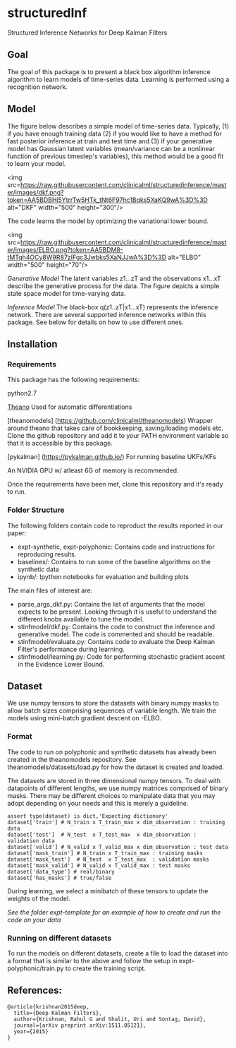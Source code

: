 # structuredInf
Structured Inference Networks for Deep Kalman Filters 

## Goal
The goal of this package is to present a black box algorithm inference algorithm to learn models of time-series data. 
Learning is performed using a recognition network.

## Model
The figure below describes a simple model of time-series data.
Typically, (1) if you have enough training data (2)
if you would like to have a method for fast posterior inference at train 
and test time and (3) if your generative model has Gaussian latent variables (mean/variance can be a nonlinear function of previous timestep's variables), this method would be a good fit
to learn your model. 

<img src=https://raw.githubusercontent.com/clinicalml/structuredinference/master/images/dkf.png?token=AA5BDBHi5YtrrTw5HTk_tNt6F97hc1Bqks5XaKQ9wA%3D%3D alt="DKF" width="500" height="300"/>

The code learns the model by optimizing the variational lower bound.

<img src=https://raw.githubusercontent.com/clinicalml/structuredinference/master/images/ELBO.png?token=AA5BDM8-tMTqh4OCy8W9R87zIFgc3Jwbks5XaNJJwA%3D%3D alt="ELBO" width="500" height="70"/>

*Generative Model* The latent variables z1...zT and the observations x1...xT describe the generative process for the data. The figure depicts a simple state space model for time-varying data. 

*Inference Model* The black-box q(z1..zT|x1...xT) represents the inference network. There are several supported inference networks within this package. See below for details on how to use different ones. 

## Installation

### Requirements
This package has the following requirements:

python2.7

[Theano](https://github.com/Theano/Theano)
Used for automatic differentiations

[theanomodels] (https://github.com/clinicalml/theanomodels) 
Wrapper around theano that takes care of bookkeeping, saving/loading models etc. Clone the github repository
and add it to your PATH environment variable so that it is accessible by this package. 

[pykalman] (https://pykalman.github.io/) 
For running baseline UKFs/KFs

An NVIDIA GPU w/ atleast 6G of memory is recommended.

Once the requirements have been met, clone this repository and it's ready to run. 

### Folder Structure
The following folders contain code to reproduct the results reported in our paper:
* expt-synthetic, expt-polyphonic: Contains code and instructions for reproducing results. 
* baselines/: Contains to run some of the baseline algorithms on the synthetic data
* ipynb/: Ipython notebooks for evaluation and building plots

The main files of interest are:
* parse_args_dkf.py: Contains the list of arguments that the model expects to be present. Looking through it is useful to understand the different knobs available to tune the model. 
* stinfmodel/dkf.py: Contains the code to construct the inference and generative model. The code is commented and should be readable.
* stinfmodel/evaluate.py: Contains code to evaluate the Deep Kalman Filter's performance during learning.
* stinfmodel/learning.py: Code for performing stochastic gradient ascent in the Evidence Lower Bound. 

## Dataset

We use numpy tensors to store the datasets with binary numpy masks to allow batch sizes comprising sequences of variable length. We train the models using mini-batch gradient descent on -ELBO. 

### Format 

The code to run on polyphonic and synthetic datasets has already been created in the theanomodels repository. See theanomodels/datasets/load.py for how the dataset is created and loaded. 

The datasets are stored in three dimensional numpy tensors. 
To deal with datapoints
of different lengths, we use numpy matrices comprised of binary masks. There may be different choices
to manipulate data that you may adopt depending on your needs and this is merely a guideline.

```
assert type(dataset) is dict,'Expecting dictionary'
dataset['train'] # N_train x T_train_max x dim_observation : training data
dataset['test']  # N_test  x T_test_max  x dim_observation : validation data
dataset['valid'] # N_valid x T_valid_max x dim_observation : test data
dataset['mask_train'] # N_train x T_train_max : training masks
dataset['mask_test']  # N_test  x T_test_max  : validation masks
dataset['mask_valid'] # N_valid x T_valid_max : test masks
dataset['data_type'] # real/binary
dataset['has_masks'] # true/false
```

During learning, we select a minibatch of these tensors to update the weights of the model. 

*See the folder expt-template for an example of how to create and run the code on your data*

### Running on different datasets
To run the models on different datasets, create a file to load the dataset into a format that is similar to the above and
follow the setup in expt-polyphonic/train.py to create the training script. 


## References: 
```
@article{krishnan2015deep,
  title={Deep Kalman Filters},
  author={Krishnan, Rahul G and Shalit, Uri and Sontag, David},
  journal={arXiv preprint arXiv:1511.05121},
  year={2015}
}
```

